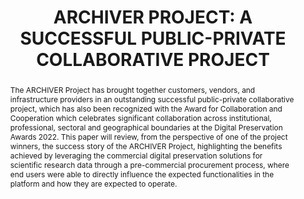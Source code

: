 ---
abstract: "The ARCHIVER Project has brought together customers, vendors, and infrastructure
  providers in an outstanding successful public-private collaborative project, which
  has also been recognized with the Award for Collaboration and Cooperation which
  celebrates significant collaboration across institutional, professional, sectoral
  and geographical boundaries at the Digital Preservation Awards 2022. \nThis paper
  will review, from the perspective of one of the project winners, the success story
  of the ARCHIVER Project, highlighting the benefits achieved by leveraging the commercial
  digital preservation solutions for scientific research data through a pre-commercial
  procurement process, where end users were able to directly influence the expected
  functionalities in the platform and how they are expected to operate."
creators:
- Guillermo Martinez, Antonio
- Fuertes, Maria
date: null
document_url: https://www.ideals.illinois.edu/items/128322/bitstreams/429009/data.pdf
grand_parent: iPRES
institutions: []
keywords:
- digital preservation
- research and development
- collaboration
- public-private
landing_page_url: https://hdl.handle.net/2142/121119
language: eng
layout: publication
license: CC-BY 4.0 International
notes_url: null
parent: iPRES 2023
presentation_url: https://hdl.handle.net/2142/121677
publication_type: paper
size: null
source_name: iPRES
title: 'ARCHIVER PROJECT: A SUCCESSFUL PUBLIC-PRIVATE COLLABORATIVE PROJECT'
year: 2023
---